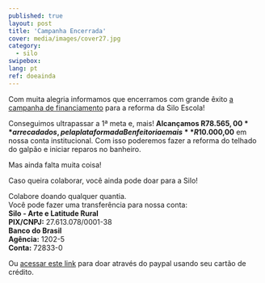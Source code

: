 ```yaml
---
published: true
layout: post
title: 'Campanha Encerrada'
cover: media/images/cover27.jpg
category:
  - silo
swipebox:
lang: pt
ref: doeainda
---
```

 
Com muita alegria informamos que encerramos com grande êxito [a campanha de financiamento](https://benfeitoria.com/siloescola) para a reforma da Silo Escola!

Conseguimos ultrapassar a 1ª meta e, mais!  **Alcançamos  R$78.565,00** arrecadados, pela plataforma da Benfeitoria e mais **R$10.000,00** em nossa conta institucional. Com isso poderemos fazer a reforma do telhado do galpão e iniciar reparos no banheiro.

Mas ainda falta muita coisa!

Caso queira colaborar, você ainda pode doar para a Silo! 

Colabore doando qualquer quantia.<br>
Você pode fazer uma transferência para nossa conta:<br>
**Silo - Arte e Latitude Rural**<br>
**PIX/CNPJ:** 27.613.078/0001-38<br>
**Banco do Brasil**<br>
**Agência:** 1202-5<br>
**Conta:** 72833-0<br>

Ou [acessar este link](https://silo.org.br/doe) para doar através do paypal usando seu cartão de crédito.






